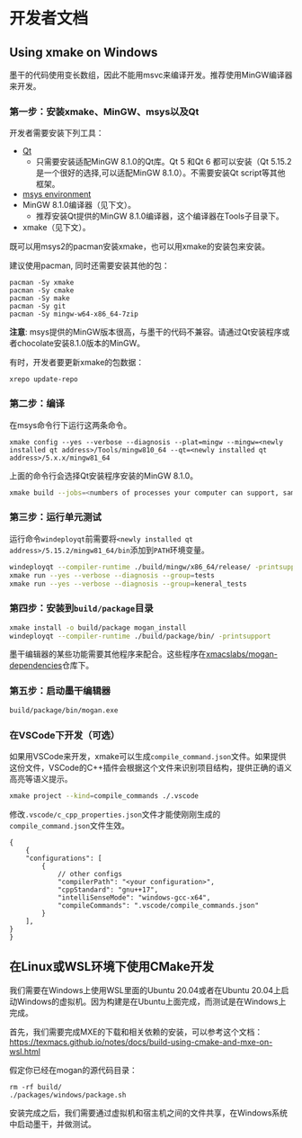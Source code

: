 # 开发者文档
## Using xmake on Windows
墨干的代码使用变长数组，因此不能用msvc来编译开发。推荐使用MinGW编译器来开发。

### 第一步：安装xmake、MinGW、msys以及Qt
开发者需要安装下列工具：

* [Qt](https://www.qt.io/download)
    * 只需要安装适配MinGW 8.1.0的Qt库。Qt 5 和Qt 6 都可以安装（Qt 5.15.2是一个很好的选择,可以适配MinGW 8.1.0）。不需要安装Qt script等其他框架。
* [msys environment](https://github.com/msys2/msys2-installer/releases)
* MinGW 8.1.0编译器（见下文）。
    * 推荐安装Qt提供的MinGW 8.1.0编译器，这个编译器在Tools子目录下。
* xmake（见下文）。

既可以用msys2的pacman安装xmake，也可以用xmake的安装包来安装。

建议使用pacman, 同时还需要安装其他的包：

```
pacman -Sy xmake
pacman -Sy cmake
pacman -Sy make
pacman -Sy git
pacman -Sy mingw-w64-x86_64-7zip
```

**注意**: msys提供的MinGW版本很高，与墨干的代码不兼容。请通过Qt安装程序或者chocolate安装8.1.0版本的MinGW。

有时，开发者要更新xmake的包数据：
``` pwsh
xrepo update-repo
```

### 第二步：编译
在msys命令行下运行这两条命令。

```
xmake config --yes --verbose --diagnosis --plat=mingw --mingw=<newly installed qt address>/Tools/mingw810_64 --qt=<newly installed qt address>/5.x.x/mingw81_64
```

上面的命令行会选择Qt安装程序安装的MinGW 8.1.0。

``` bash
xmake build --jobs=<numbers of processes your computer can support, same as make>
```

### 第三步：运行单元测试

运行命令`windeployqt`前需要将`<newly installed qt address>/5.15.2/mingw81_64/bin`添加到`PATH`环境变量。

``` bash
windeployqt --compiler-runtime ./build/mingw/x86_64/release/ -printsupport
xmake run --yes --verbose --diagnosis --group=tests
xmake run --yes --verbose --diagnosis --group=keneral_tests
```

### 第四步：安装到`build/package`目录
``` bash
xmake install -o build/package mogan_install
windeployqt --compiler-runtime ./build/package/bin/ -printsupport
```

墨干编辑器的某些功能需要其他程序来配合。这些程序在[xmacslabs/mogan-dependencies](https://github.com/XmacsLabs/mogan-dependencies)仓库下。

### 第五步：启动墨干编辑器
``` bash
build/package/bin/mogan.exe
```

### 在VSCode下开发（可选）
如果用VSCode来开发，xmake可以生成`compile_command.json`文件。如果提供这份文件，VSCode的C++插件会根据这个文件来识别项目结构，提供正确的语义高亮等语义提示。
```bash
xmake project --kind=compile_commands ./.vscode
```

修改`.vscode/c_cpp_properties.json`文件才能使刚刚生成的`compile_command.json`文件生效。
```jsonc
{
    {
    "configurations": [
        {
            // other configs
            "compilerPath": "<your configuration>",
            "cppStandard": "gnu++17",
            "intelliSenseMode": "windows-gcc-x64",
            "compileCommands": ".vscode/compile_commands.json"
        }
    ],
}
}
```

##  在Linux或WSL环境下使用CMake开发
我们需要在Windows上使用WSL里面的Ubuntu 20.04或者在Ubuntu 20.04上启动Windows的虚拟机。因为构建是在Ubuntu上面完成，而测试是在Windows上完成。

首先，我们需要完成MXE的下载和相关依赖的安装，可以参考这个文档：
https://texmacs.github.io/notes/docs/build-using-cmake-and-mxe-on-wsl.html

假定你已经在mogan的源代码目录：
```
rm -rf build/
./packages/windows/package.sh
```
安装完成之后，我们需要通过虚拟机和宿主机之间的文件共享，在Windows系统中启动墨干，并做测试。
